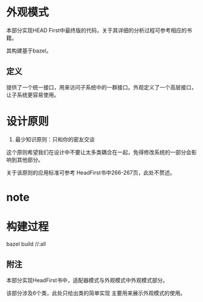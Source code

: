 # 外观模式

本部分实现HEAD First中最终版的代码，关于其详细的分析过程可参考相应的书籍。

其构建基于bazel。

## 定义

提供了一个统一接口，用来访问子系统中的一群接口。外观定义了一个高层接口，让子系统更容易使用。

# 设计原则

1. 最少知识原则：只和你的密友交谈

这个原则希望我们在设计中不要让太多类耦合在一起，免得修改系统的一部分会影响到其他部分。

关于该原则的应用标准可参考 HeadFirst书中266-267页，此处不赘述。

# note


# 构建过程

bazel build //:all

## 附注

本部分实现HeadFirst书中，适配器模式与外观模式中外观模式部分。

该部分涉及6个类，此处只给出类的简单实现 主要用来展示外观模式的使用。
